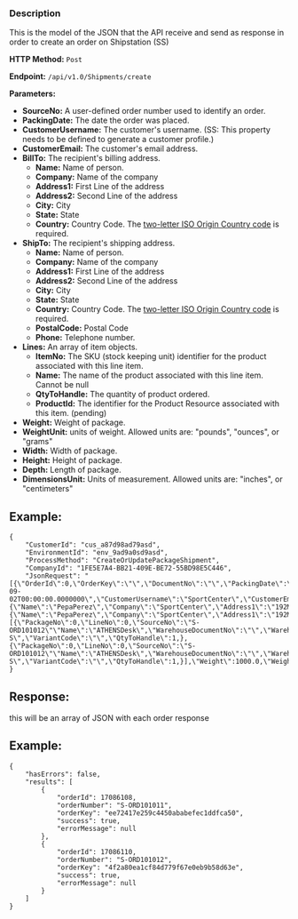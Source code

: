 ### Description
This is the model of the JSON that the API receive and send as response in order to create an order on Shipstation (SS)

**HTTP Method:** `Post`

**Endpoint:** `/api/v1.0/Shipments/create`

**Parameters:** 
- **SourceNo:** A user-defined order number used to identify an order.
- **PackingDate:** The date the order was placed.
- **CustomerUsername:** The customer's username. (SS: This property needs to be defined to generate a customer profile.)
- **CustomerEmail:** The customer's email address.
- **BillTo:** The recipient's billing address.
  - **Name:** Name of person.
  - **Company:** Name of the company
  - **Address1:** First Line of the address
  - **Address2:** Second Line of the address
  - **City:** City
  - **State:** State
  - **Country:**  Country Code. The [two-letter ISO Origin Country code](https://www.nationsonline.org/oneworld/country_code_list.htm) is required.
- **ShipTo:** The recipient's shipping address.
  - **Name:** Name of person.
  - **Company:** Name of the company
  - **Address1:** First Line of the address
  - **Address2:** Second Line of the address
  - **City:** City
  - **State:** State
  - **Country:** Country Code. The [two-letter ISO Origin Country code](https://www.nationsonline.org/oneworld/country_code_list.htm) is required.
  - **PostalCode:** Postal Code
  - **Phone:** 	Telephone number.
- **Lines:** An array of item objects.
  - **ItemNo:** The SKU (stock keeping unit) identifier for the product associated with this line item.
  - **Name:** The name of the product associated with this line item. Cannot be null
  - **QtyToHandle:** The quantity of product ordered.
  - **ProductId:** The identifier for the Product Resource associated with this item. (pending)
- **Weight:** Weight of package.
- **WeightUnit:** units of weight. Allowed units are: "pounds", "ounces", or "grams"
- **Width:** Width of package.
- **Height:** Height of package.
- **Depth:** Length of package.
- **DimensionsUnit:** Units of measurement. Allowed units are: "inches", or "centimeters"

## Example:

```
{
    "CustomerId": "cus_a87d98ad79asd",
    "EnvironmentId": "env_9ad9a0sd9asd",	
    "ProcessMethod": "CreateOrUpdatePackageShipment",
    "CompanyId": "1FE5E7A4-BB21-409E-BE72-55BD98E5C446",	
    "JsonRequest": "[{\"OrderId\":0,\"OrderKey\":\"\",\"DocumentNo\":\"\",\"PackingDate\":\"2023-09-02T00:00:00.0000000\",\"CustomerUsername\":\"SportCenter\",\"CustomerEmail\":\"sport@sport.com\",\"BillTo\":{\"Name\":\"PepaPerez\",\"Company\":\"SportCenter\",\"Address1\":\"192MarketSquare\",\"Address2\":\"\",\"City\":\"Atlanta\",\"Country\":\"US\",\"State\":\"GA\"},\"ShipTo\":{\"Name\":\"PepaPerez\",\"Company\":\"SportCenter\",\"Address1\":\"192MarketSquare\",\"Address2\":\"\",\"City\":\"Atlanta\",\"Country\":\"US\",\"State\":\"GA\",\"PostalCode\":\"30030\",\"Phone\":\"8973561324\"},\"Lines\":[{\"PackageNo\":0,\"LineNo\":0,\"SourceNo\":\"S-ORD101012\"\"Name\":\"ATHENSDesk\",\"WarehouseDocumentNo\":\"\",\"WarehouseLineNo\":0,\"ItemNo\":\"1896-S\",\"VariantCode\":\"\",\"QtyToHandle\":1,},{\"PackageNo\":0,\"LineNo\":0,\"SourceNo\":\"S-ORD101012\"\"Name\":\"ATHENSDesk\",\"WarehouseDocumentNo\":\"\",\"WarehouseLineNo\":0,\"ItemNo\":\"1908-S\",\"VariantCode\":\"\",\"QtyToHandle\":1,}],\"Weight\":1000.0,\"WeightUnit\":\"grams\",\"Width\":28.0,\"Height\":3.0,\"Depth\":4.0,\"DimensionsUnit\":\"centimeters\",\"Status\":\"awaiting_shipment\"}]"
}

```

## Response:

this will be an array of JSON with each order response 

## Example:

```
{
    "hasErrors": false,
    "results": [
        {
            "orderId": 17086108,
            "orderNumber": "S-ORD101011",
            "orderKey": "ee72417e259c4450ababefec1ddfca50",
            "success": true,
            "errorMessage": null
        },
        {
            "orderId": 17086110,
            "orderNumber": "S-ORD101012",
            "orderKey": "4f2a80ea1cf84d779f67e0eb9b58d63e",
            "success": true,
            "errorMessage": null
        }
    ]
}
```

